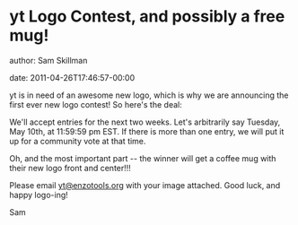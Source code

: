 # yt Logo Contest, and possibly a free mug!

author: Sam Skillman

date: 2011-04-26T17:46:57-00:00

yt is in need of an awesome new logo, which is why we are announcing the
first ever new logo contest! So here's the deal:

We'll accept entries for the next two weeks. Let's arbitrarily say
Tuesday, May 10th, at 11:59:59 pm EST. If there is more than one entry,
we will put it up for a community vote at that time.

Oh, and the most important part -- the winner will get a coffee mug with
their new logo front and center!!!

Please email <yt@enzotools.org> with your image attached. Good luck, and
happy logo-ing!

Sam
